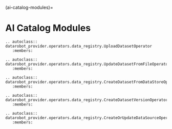 (ai-catalog-modules)=

# AI Catalog Modules

```{eval-rst}
.. autoclass:: datarobot_provider.operators.data_registry.UploadDatasetOperator
   :members:
```


```{eval-rst}
.. autoclass:: datarobot_provider.operators.data_registry.UpdateDatasetFromFileOperator
   :members:
```


```{eval-rst}
.. autoclass:: datarobot_provider.operators.data_registry.CreateDatasetFromDataStoreOperator
   :members:
```


```{eval-rst}
.. autoclass:: datarobot_provider.operators.data_registry.CreateDatasetVersionOperator
   :members:
```


```{eval-rst}
.. autoclass:: datarobot_provider.operators.data_registry.CreateOrUpdateDataSourceOperator
   :members:
```
